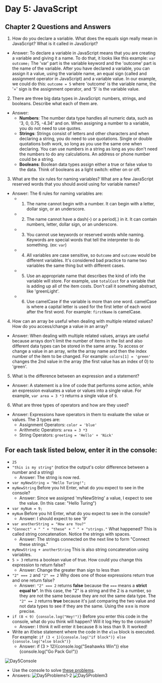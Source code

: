# Day 5: JavaScript

## Chapter 2 Questions and Answers
1)  How do you declare a variable. What does the equals sign really mean in JavaScript? What is it called in JavaScript?
* Answer: To declare a variable in JavaScript means that you are creating a variable and giving it a name.  To do that, it looks like this example: `var outcome;`  The 'var' part is the variable keyword and the 'outcome' part is the name of the variable.  After you have declared a variable, you can assign it a value, using the variable name, an equal sign (called and assignment operator in JavaScript) and a variable value.  In our example, we could do this: `outcome = 5` where 'outcome' is the variable name, the '=' sign is the assignment operator, and '5' is the variable value.

2)  There are three big data types in JavaScript: numbers, strings, and booleans. Describe what each of them are.
* Answer:
  * **Numbers**: The number data type handles all numeric data, such as '3, 0, 0.75, -4.34' and on.  When assigning a number to a variable, you do not need to use quotes.
  * **Strings**: Strings consist of letters and other characters and when declaring a string, you do need to use quotations.  Single or double quotations both work, so long as you use the same one when declaring.  You can use numbers in a string as long as you don't need the numbers to do any calculations. An address or phone number could be a string.
  * **Booleans**: Boolean data types assign either a true or false value to the data.  Think of booleans as a light switch: either on or off.

3)  What are the six rules for naming variables? What are a few JavaScript reserved words that you should avoid using for variable names?
* Answer:  The 6 rules for naming variables are:
  * 1) The name cannot begin with a number.  It can begin with a letter, dollar sign, or an underscore.
  * 2) The name cannot have a dash(-) or a period(.) in it.  It can contain numbers, letter, dollar sign, or an underscore.
  * 3) You cannot use keywords or reserved words while naming.  Keywords are special words that tell the interpreter to do something. (ex: `var`)
  * 4) All variables are case sensitive, so `Outcome` and `outcome` would be different variables.  It's considered bad practice to name two variables the same thing but with different cases.
  * 5) Use an appropriate name that describes the kind of info the variable will store.  For example, use `totalCost` for a variable that is adding up all of the item costs.  Don't call it something abstract, like 'greenLight'.
  * 6) Use camelCase if the variable is more than one word.  camelCase is where a capital letter is used for the first letter of each word after the first word.  For example: `firstName` is camelCase.

4)  How can an array be useful when dealing with multiple related values? How do you access/change a value in an array?
* Answer: When dealing with multiple related values, arrays are useful because arrays don't limit the number of items in the list and also different data types can be stored in the same array.  To access or change a value in an array, write the array name and then the index number of the item to be changed.  For example: `colors[1] = 'green'` changes the 2nd value in the array (the first value has an index of 0) to 'green'.

5)  What is the difference between an expression and a statement?
* Answer:  A statement is a line of code that performs some action, while an expression evaluates a value or values into a single value.  For example, `var area = 3 *3` returns a single value of `9`.


6)  What are three types of operators and how are they used?
* Answer:  Expressions have operators in them to evaluate the value or values. The 3 types are:
  * Assignment Operators: `color = 'blue'`
  * Arithmetic Operators: `area = 3 *3`
  * String Operators: `greeting = 'Hello' + 'Nick'`


## For each task listed below, enter it in the console:
  *   `25`
  *   `"this is my string"` (notice the output's color difference between a number and a string)
      * Answer: The string is now red.
  *   `var myNewString = "Hello Turing!";`
  *   `myNewString` Before you hit Enter, what do you expect to see in the console?
      * Answer:  Since we assigned 'myNewString' a value, I expect to see the value. (In this case: "Hello Turing")
  *   `var myNum = 9;`
  *   `myNum` Before you hit Enter, what do you expect to see in the console?
       * Answer: I should expect to see '9'
  *   `var anotherString = "How are You?"`
  *   `"Connect" + " " + "these" + " " + "strings."` What happened? This is called string concatenation. Notice the strings with spaces.  
       * Answer:  The strings connected on the next line to form "Connect these strings."
  *   `myNewString + anotherString` This is also string concatenation using variables.
  *   `5 > 3` returns a boolean value of true. How could you change this expression to return false?
       * Answer: Change the greater than sign to less than
  *   `"2" === 2` and `"2" == 2` Why does one of those expressions return true and one return false?
       * Answer: `"2" === 2` returns **false** because the `===` means a **strict equal to***.  In this case, the "2" is a string and the 2 is a number, so they are not the same because they are not the same data type.  The `"2" == 2` returns **true** because it's just comparing the two value and not data types to see if they are the same.  Using the **===** is more precise.
  *   `if (8 < 9) {console.log("Hey!")}` Before you enter this code in the console, what do you think will happen? Will it log Hey to the console?
       * Answer: I think it will enter it because 8 is less than 9.  It worked!
  *   Write an if/else statement where the code in the `else` block is executed. For example: `if (3 < 1){console.log("if block")} else {console.log("else block")}`
       * Answer: if (3 > 12){console.log("Seahawks Win")} else {console.log("Go Pack Go!")}

![Day5Console](https://user-images.githubusercontent.com/44849120/72208424-4d9d8c00-349a-11ea-96f3-6e33533f0d90.png)

  *   Use the console to solve [these problems](https://s3.amazonaws.com/TrainingNerd/JavaScriptForBeginners/exercises/variables.html).
  * Answers:
  ![Day5Problems1-2](https://user-images.githubusercontent.com/44849120/72208962-3f9f3980-34a1-11ea-8892-8eacc568b116.png)
  ![Day5Problem3](https://user-images.githubusercontent.com/44849120/72208967-52b20980-34a1-11ea-8413-d08abcc30e5e.png)
